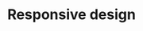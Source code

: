 ---
layout : partie
title : Responsive design
slug : 
description : ""
image : 
in_book: false

order : 30
---